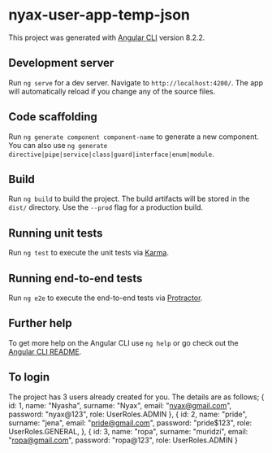 # nyax-user-app-temp-json

This project was generated with [Angular CLI](https://github.com/angular/angular-cli) version 8.2.2.

## Development server

Run `ng serve` for a dev server. Navigate to `http://localhost:4200/`. The app will automatically reload if you change any of the source files.

## Code scaffolding

Run `ng generate component component-name` to generate a new component. You can also use `ng generate directive|pipe|service|class|guard|interface|enum|module`.

## Build

Run `ng build` to build the project. The build artifacts will be stored in the `dist/` directory. Use the `--prod` flag for a production build.

## Running unit tests

Run `ng test` to execute the unit tests via [Karma](https://karma-runner.github.io).

## Running end-to-end tests

Run `ng e2e` to execute the end-to-end tests via [Protractor](http://www.protractortest.org/).

## Further help

To get more help on the Angular CLI use `ng help` or go check out the [Angular CLI README](https://github.com/angular/angular-cli/blob/master/README.md).

## To login
The project has 3 users already created for you. The details are as follows;
{
    id: 1,
    name: "Nyasha",
    surname: "Nyax",
    email: "nyax@gmail.com",
    password: "nyax@123",
    role: UserRoles.ADMIN
  },
  {
    id: 2,
    name: "pride",
    surname: "jena",
    email: "pride@gmail.com",
    password: "pride$123",
    role: UserRoles.GENERAL,
  },
  {
    id: 3,
    name: "ropa",
    surname: "muridzi",
    email: "ropa@gmail.com",
    password: "ropa@123",
    role: UserRoles.ADMIN
  }

